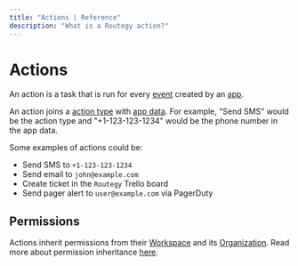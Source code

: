 ```yaml
---
title: "Actions | Reference"
description: "What is a Routegy action?"
---
```


# Actions

An action is a task that is run for every [event](/reference/events/) created by an [app](/reference/apps/).

An action joins a [action type](/reference/action-types/) with [app data](/reference/app-data/). For example, "Send SMS" would be the action type and "+1-123-123-1234" would be the phone number in the app data.

Some examples of actions could be:

* Send SMS to `+1-123-123-1234`
* Send email to `john@example.com`
* Create ticket in the `Routegy` Trello board
* Send pager alert to `user@example.com` via PagerDuty

## Permissions

Actions inherit permissions from their [Workspace](/reference/workspaces/) and its [Organization](/reference/organizations/). Read more about permission inheritance [here](/reference/permissions/).
